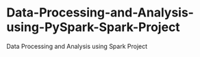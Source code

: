 # Data-Processing-and-Analysis-using-PySpark-Spark-Project
Data Processing and Analysis using Spark Project
